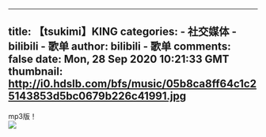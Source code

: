 
---
title: 【tsukimi】KING
categories: 
    - 社交媒体
    - bilibili - 歌单
author: bilibili - 歌单
comments: false
date: Mon, 28 Sep 2020 10:21:33 GMT
thumbnail: http://i0.hdslb.com/bfs/music/05b8ca8ff64c1c25143853d5bc0679b226c41991.jpg
---

<div>   
mp3版！<br><img src="http://i0.hdslb.com/bfs/music/05b8ca8ff64c1c25143853d5bc0679b226c41991.jpg" referrerpolicy="no-referrer">  
</div>
            